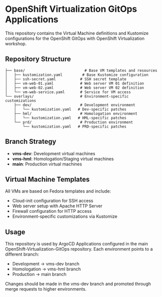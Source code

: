 # OpenShift Virtualization GitOps Applications

This repository contains the Virtual Machine definitions and Kustomize configurations for the OpenShift GitOps with OpenShift Virtualization workshop.

## Repository Structure

```
├── base/                           # Base VM templates and resources
│   ├── kustomization.yaml         # Base Kustomize configuration
│   ├── ssh-secret.yaml           # SSH secret template
│   ├── vm-web-01.yaml            # Web server VM 01 definition
│   ├── vm-web-02.yaml            # Web server VM 02 definition
│   └── vm-web-service.yaml       # Service for VM access
└── overlays/                     # Environment-specific customizations
    ├── dev/                      # Development environment
    │   └── kustomization.yaml   # Dev-specific patches
    ├── hml/                      # Homologation environment
    │   └── kustomization.yaml   # HML-specific patches
    └── prd/                      # Production environment
        └── kustomization.yaml   # PRD-specific patches
```

## Branch Strategy

- **vms-dev**: Development virtual machines
- **vms-hml**: Homologation/Staging virtual machines  
- **main**: Production virtual machines

## Virtual Machine Templates

All VMs are based on Fedora templates and include:
- Cloud-init configuration for SSH access
- Web server setup with Apache HTTP Server
- Firewall configuration for HTTP access
- Environment-specific customizations via Kustomize

## Usage

This repository is used by ArgoCD Applications configured in the main OpenShift-Virtualization-GitOps repository. Each environment points to a different branch:

- Development → vms-dev branch
- Homologation → vms-hml branch  
- Production → main branch

Changes should be made in the vms-dev branch and promoted through merge requests to higher environments.
